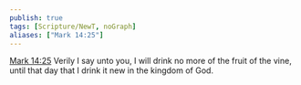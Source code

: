 ```yaml
---
publish: true
tags: [Scripture/NewT, noGraph]
aliases: ["Mark 14:25"]
---
```

[Mark 14:25](https://churchofjesuschrist.org/study/scriptures/nt/mark/14?lang=eng&id=p25#p25) Verily I say unto you, I will drink no more of the fruit of the vine, until that day that I drink it new in the kingdom of God.
